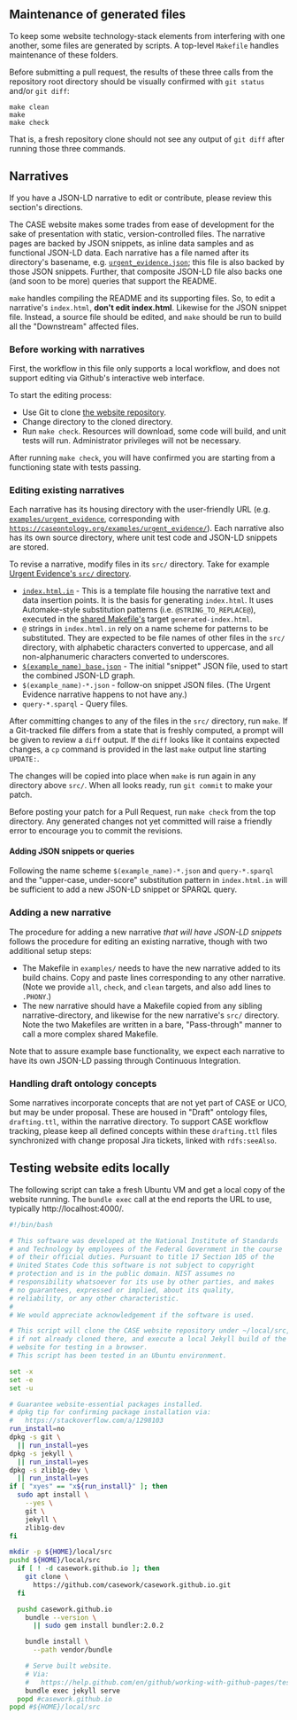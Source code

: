 ## Maintenance of generated files

To keep some website technology-stack elements from interfering with one another, some files are generated by scripts.  A top-level `Makefile` handles maintenance of these folders.

Before submitting a pull request, the results of these three calls from the repository root directory should be visually confirmed with `git status` and/or `git diff`:

```
make clean
make
make check
```

That is, a fresh repository clone should not see any output of `git diff` after running those three commands.


## Narratives

If you have a JSON-LD narrative to edit or contribute, please review this section's directions.

The CASE website makes some trades from ease of development for the sake of presentation with static, version-controlled files.  The narrative pages are backed by JSON snippets, as inline data samples and as functional JSON-LD data.  Each narrative has a file named after its directory's basename, e.g. [`urgent_evidence.json`](examples/urgent_evidence/urgent_evidence.json); this file is also backed by those JSON snippets.  Further, that composite JSON-LD file also backs one (and soon to be more) queries that support the README.

`make` handles compiling the README and its supporting files.  So, to edit a narrative's `index.html`, **don't edit index.html**.  Likewise for the JSON snippet file.  Instead, a source file should be edited, and `make` should be run to build all the "Downstream" affected files.


### Before working with narratives

First, the workflow in this file only supports a local workflow, and does not support editing via Github's interactive web interface.

To start the editing process:

* Use Git to clone [the website repository](https://github.com/casework/casework.github.io/).
* Change directory to the cloned directory.
* Run `make check`.  Resources will download, some code will build, and unit tests will run.  Administrator privileges will not be necessary.

After running `make check`, you will have confirmed you are starting from a functioning state with tests passing.


### Editing existing narratives

Each narrative has its housing directory with the user-friendly URL (e.g. [`examples/urgent_evidence`](examples/urgent_evidence), corresponding with [`https://caseontology.org/examples/urgent_evidence/`](https://caseontology.org/examples/urgent_evidence/)).  Each narrative also has its own source directory, where unit test code and JSON-LD snippets are stored.

To revise a narrative, modify files in its `src/` directory.  Take for example [Urgent Evidence's `src/` directory](examples/urgent_evidence/src).

* [`index.html.in`](examples/urgent_evidence/src/index.html.in) - This is a template file housing the narrative text and data insertion points.  It is the basis for generating `index.html`.  It uses Automake-style substitution patterns (i.e. `@STRING_TO_REPLACE@`), executed in the [shared Makefile's](examples/src/example-src.mk) target `generated-index.html`.
* `@` strings in `index.html.in` rely on a name scheme for patterns to be substituted.  They are expected to be file names of other files in the `src/` directory, with alphabetic characters converted to uppercase, and all non-alphanumeric characters converted to underscores.
* [`$(example_name)_base.json`](examples/urgent_evidence/src/urgent_evidence_base.json) - The initial "snippet" JSON file, used to start the combined JSON-LD graph.
* `$(example_name)-*.json` - follow-on snippet JSON files.  (The Urgent Evidence narrative happens to not have any.)
* `query-*.sparql` - Query files.

After committing changes to any of the files in the `src/` directory, run `make`.  If a Git-tracked file differs from a state that is freshly computed, a prompt will be given to review a `diff` output.  If the `diff` looks like it contains expected changes, a `cp` command is provided in the last `make` output line starting `UPDATE:`.

The changes will be copied into place when `make` is run again in any directory above `src/`.  When all looks ready, run `git commit` to make your patch.

Before posting your patch for a Pull Request, run `make check` from the top directory.  Any generated changes not yet committed will raise a friendly error to encourage you to commit the revisions.


#### Adding JSON snippets or queries

Following the name scheme `$(example_name)-*.json` and `query-*.sparql` and the "upper-case, under-score" substitution pattern in `index.html.in` will be sufficient to add a new JSON-LD snippet or SPARQL query.


### Adding a new narrative

The procedure for adding a new narrative *that will have JSON-LD snippets* follows the procedure for editing an existing narrative, though with two additional setup steps:

* The Makefile in `examples/` needs to have the new narrative added to its build chains.  Copy and paste lines corresponding to any other narrative.  (Note we provide `all`, `check`, and `clean` targets, and also add lines to `.PHONY`.)
* The new narrative should have a Makefile copied from any sibling narrative-directory, and likewise for the new narrative's `src/` directory.  Note the two Makefiles are written in a bare, "Pass-through" manner to call a more complex shared Makefile.

Note that to assure example base functionality, we expect each narrative to have its own JSON-LD passing through Continuous Integration.


### Handling draft ontology concepts

Some narratives incorporate concepts that are not yet part of CASE or UCO, but may be under proposal.  These are housed in "Draft" ontology files, `drafting.ttl`, within the narrative directory.  To support CASE workflow tracking, please keep all defined concepts within these `drafting.ttl` files synchronized with change proposal Jira tickets, linked with `rdfs:seeAlso`.


## Testing website edits locally

The following script can take a fresh Ubuntu VM and get a local copy of the website running. The `bundle exec` call at the end reports the URL to use, typically http://localhost:4000/.

```bash
#!/bin/bash

# This software was developed at the National Institute of Standards
# and Technology by employees of the Federal Government in the course
# of their official duties. Pursuant to title 17 Section 105 of the
# United States Code this software is not subject to copyright
# protection and is in the public domain. NIST assumes no
# responsibility whatsoever for its use by other parties, and makes
# no guarantees, expressed or implied, about its quality,
# reliability, or any other characteristic.
#
# We would appreciate acknowledgement if the software is used.

# This script will clone the CASE website repository under ~/local/src,
# if not already cloned there, and execute a local Jekyll build of the
# website for testing in a browser.
# This script has been tested in an Ubuntu environment.

set -x
set -e
set -u

# Guarantee website-essential packages installed.
# dpkg tip for confirming package installation via:
#   https://stackoverflow.com/a/1298103
run_install=no
dpkg -s git \
  || run_install=yes
dpkg -s jekyll \
  || run_install=yes
dpkg -s zlib1g-dev \
  || run_install=yes
if [ "xyes" == "x${run_install}" ]; then
  sudo apt install \
    --yes \
    git \
    jekyll \
    zlib1g-dev
fi

mkdir -p ${HOME}/local/src
pushd ${HOME}/local/src
  if [ ! -d casework.github.io ]; then
    git clone \
      https://github.com/casework/casework.github.io.git
  fi

  pushd casework.github.io
    bundle --version \
      || sudo gem install bundler:2.0.2

    bundle install \
      --path vendor/bundle

    # Serve built website.
    # Via:
    #   https://help.github.com/en/github/working-with-github-pages/testing-your-github-pages-site-locally-with-jekyll
    bundle exec jekyll serve
  popd #casework.github.io
popd #${HOME}/local/src
```
